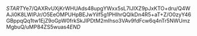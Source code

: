 $START$Ye7/QAXRvUXjKrWHUAds48upgYWxx5sL7lJIXZ9pJxKTO+dru/Q4WAJi0K8LWlPJr/O5EeOMPUHpBEJwYilf5g1PHIhrQQlkDn4R5+aT+Z/O0zyY46GBppqQq1tw1EjZ9oGpW0frkSkJlPDtM2mIhso3VAv9fdFcw6q4nTr5NWUmzMgbuQ/uMP84ZS5wuas4$END$